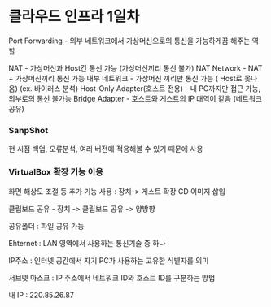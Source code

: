 # 클라우드 인프라 1일차

Port Forwarding - 외부 네트워크에서 가상머신으로의 통신을 가능하게끔 해주는 역할

NAT - 가상머신과 Host간 통신 가능 (가상머신끼리 통신 불가)
NAT Network - NAT + 가상머신끼리 통신 가능
내부 네트워크 - 가상머신 끼리만 통신 가능 ( Host로 못나옴) (ex. 바이러스 분석)
Host-Only Adapter(호스트 전용) - 내 PC까지만 접근 가능, 외부로의 통신 불가능
Bridge Adapter - 호스트와 게스트의 IP 대역이 같음 (네트워크 공유)

### SanpShot

현 시점 백업, 오류분석, 여러 버전에 적용해볼 수 있기 때문에 사용

### **VirtualBox 확장 기능 이용**

화면 해상도 조절 등 추가 기능 사용 : 장치-> 게스트 확장 CD 이미지 삽입

클립보드 공유 - 장치 -> 클립보드 공유 -> 양방향

공유폴더 : 파일 공유 가능

Ehternet : LAN 영역에서 사용하는 통신기술 중 하나

IP주소 : 인터넷 공간에서 자기 PC가 사용하는 고유한 식별자를 의미

서브넷 마스크 : IP 주소에서 네트워크 ID와 호스트 ID를 구분하는 방법

내 IP : 220.85.26.87

